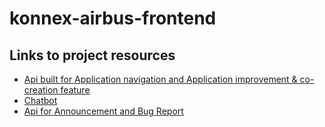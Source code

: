 # konnex-airbus-frontend

## Links to project resources
* [Api built for Application navigation and Application improvement & co-creation feature](https://github.com/abhiseksinha23/api-application-airbus)
* [Chatbot](https://github.com/saikumar1752/Chatbot1752)
* [Api for Announcement and Bug Report](https://github.com/sudeept-das/Airbus-Hakathon)

